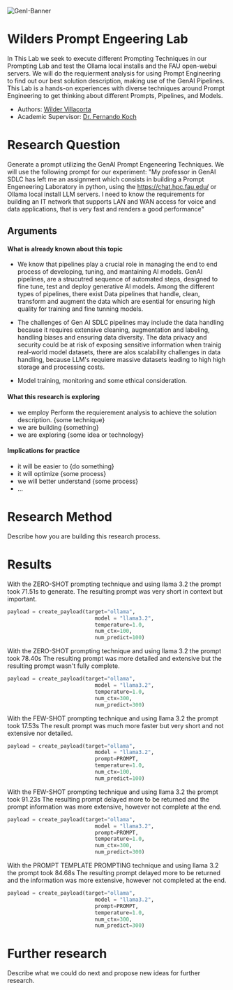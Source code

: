 ![GenI-Banner](https://github.com/genilab-fau/genial-fau.github.io/blob/8f1a2d3523f879e1082918c7bba19553cb6e7212/images/geni-lab-banner.png?raw=true)

# Wilders Prompt Engeering Lab

In This Lab we seek to execute different Prompting Techniques in our Prompting Lab and test the Ollama local installs and the FAU open-webui servers. We will do the requierment analysis for using Prompt Engineering to find out our best solution description, making use of the GenAI Pipelines. This Lab is a hands-on experiences with diverse techniques around Prompt Engineering to get thinking about different Prompts, Pipelines, and Models.

<!-- WHEN APPLICABLE, REMOVE THE COMMENT MARK AND COMPLETE
This is a response to the Assignment part of the COURSE.
-->

* Authors: [Wilder Villacorta](https://github.com/giancake/PromptEngineeringLab.git)
* Academic Supervisor: [Dr. Fernando Koch](http://www.fernandokoch.me)


# Research Question

Generate a prompt utilizing the GenAI Prompt Engeneering Techniques. We will use the following prompt for our experiment:
"My professor in GenAI SDLC has left me an assignment which consists in building a Prompt Engeneering Laboratory in python, using the https://chat.hpc.fau.edu/ or Ollama local install LLM servers. I need to know the requirements for building an IT network that supports LAN and WAN access for voice and data applications, that is very fast and renders a good performance"

## Arguments

#### What is already known about this topic

* We know that pipelines play a crucial role in managing the end to end process of developing, tuning, and mantaining AI models. GenAI pipelines, are a strucutred sequence of automated steps, designed to fine tune, test and deploy generative AI models. Among the different types of pipelines, there exist Data pipelines that handle, clean, transform and augment the data which are esential for ensuring high quality for training and fine tunning models.

* The challenges of Gen AI SDLC pipelines may include the data handling because it requires extensive cleaning, augmentation and labeling, handling biases and ensuring data diversity. The data privacy and security could be at risk of exposing sensitive information when trainig real-world model datasets, there are alos scalability challenges in data handling, because LLM's requiere massive datasets leading to high high storage and processing costs.

* Model training, monitoring and some ethical consideration.

#### What this research is exploring

<!-- Free-format; use the topics that are applicable to your exploration  -->

* we employ Perform the requierement analysis to achieve the solution description.
{some technique}
* we are building {something}
* we are exploring {some idea or technology}

#### Implications for practice

<!-- Free-format; use the topics that are applicable to your exploration  -->

* it will be easier to {do something}
* it will optimize {some process}
* we will better understand {some process}
* ...

# Research Method

Describe how you are building this research process.

<!-- WHEN APPLICABLE AND AVAILABLE -->

# Results

With the ZERO-SHOT prompting technique and using llama 3.2 the prompt took 71.51s to generate. The resulting prompt was very short in context but important.
```python
payload = create_payload(target="ollama",
                            model = "llama3.2",
                            temperature=1.0, 
                            num_ctx=100, 
                            num_predict=100)
```

With the ZERO-SHOT prompting technique and using llama 3.2 the prompt took 78.40s The resulting prompt was more detailed and extensive but the resulting prompt wasn't fully complete.
```python
payload = create_payload(target="ollama",
                            model = "llama3.2",
                            temperature=1.0, 
                            num_ctx=300, 
                            num_predict=300)
```

With the FEW-SHOT prompting technique and using llama 3.2 the prompt took 17.53s The result prompt was much more faster but very short and not extensive nor detailed.
```python
payload = create_payload(target="ollama",
                            model = "llama3.2",
                            prompt=PROMPT, 
                            temperature=1.0, 
                            num_ctx=100, 
                            num_predict=100)
```

With the FEW-SHOT prompting technique and using llama 3.2 the prompt took 91.23s The resulting prompt delayed more to be returned and the prompt information was more extensive, however not complete at the end.
```python
payload = create_payload(target="ollama",
                            model = "llama3.2",
                            prompt=PROMPT, 
                            temperature=1.0, 
                            num_ctx=300, 
                            num_predict=300)
```

With the PROMPT TEMPLATE PROMPTING technique and using llama 3.2 the prompt took 84.68s The resulting prompt delayed more to be returned and the information was more extensive, however not  completed at the end.
```python
payload = create_payload(target="ollama",
                            model = "llama3.2",
                            prompt=PROMPT, 
                            temperature=1.0, 
                            num_ctx=300, 
                            num_predict=300)
```
# Further research

Describe what we could do next and propose new ideas for further research.

